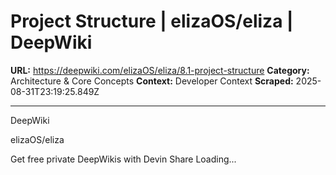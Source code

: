# Project Structure | elizaOS/eliza | DeepWiki

**URL:** https://deepwiki.com/elizaOS/eliza/8.1-project-structure
**Category:** Architecture & Core Concepts
**Context:** Developer Context
**Scraped:** 2025-08-31T23:19:25.849Z

---

DeepWiki

elizaOS/eliza

Get free private DeepWikis with
Devin
Share
Loading...
